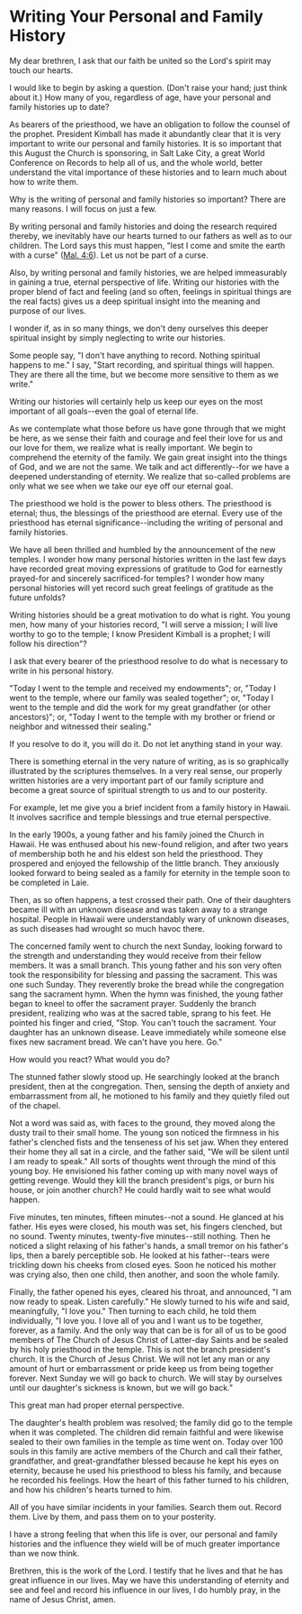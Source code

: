 # Writing Your Personal and Family History

My dear brethren, I ask that our faith be united so the Lord's spirit may
touch our hearts.

I would like to begin by asking a question. (Don't raise your hand; just think
about it.) How many of you, regardless of age, have your personal and family
histories up to date?

As bearers of the priesthood, we have an obligation to follow the counsel of
the prophet. President Kimball has made it abundantly clear that it is very
important to write our personal and family histories. It is so important that
this August the Church is sponsoring, in Salt Lake City, a great World
Conference on Records to help all of us, and the whole world, better
understand the vital importance of these histories and to learn much about how
to write them.

Why is the writing of personal and family histories so important? There are
many reasons. I will focus on just a few.

By writing personal and family histories and doing the research required
thereby, we inevitably have our hearts turned to our fathers as well as to our
children. The Lord says this must happen, "lest I come and smite the earth
with a curse" ([Mal.
4:6](https://www.lds.org/scriptures/ot/mal/4.6?lang=eng#5)). Let us not be
part of a curse.

Also, by writing personal and family histories, we are helped immeasurably in
gaining a true, eternal perspective of life. Writing our histories with the
proper blend of fact and feeling (and so often, feelings in spiritual things
are the real facts) gives us a deep spiritual insight into the meaning and
purpose of our lives.

I wonder if, as in so many things, we don't deny ourselves this deeper
spiritual insight by simply neglecting to write our histories.

Some people say, "I don't have anything to record. Nothing spiritual happens
to me." I say, "Start recording, and spiritual things will happen. They are
there all the time, but we become more sensitive to them as we write."

Writing our histories will certainly help us keep our eyes on the most
important of all goals--even the goal of eternal life.

As we contemplate what those before us have gone through that we might be
here, as we sense their faith and courage and feel their love for us and our
love for them, we realize what is really important. We begin to comprehend the
eternity of the family. We gain great insight into the things of God, and we
are not the same. We talk and act differently--for we have a deepened
understanding of eternity. We realize that so-called problems are only what we
see when we take our eye off our eternal goal.

The priesthood we hold is the power to bless others. The priesthood is
eternal; thus, the blessings of the priesthood are eternal. Every use of the
priesthood has eternal significance--including the writing of personal and
family histories.

We have all been thrilled and humbled by the announcement of the new temples.
I wonder how many personal histories written in the last few days have
recorded great moving expressions of gratitude to God for earnestly prayed-for
and sincerely sacrificed-for temples? I wonder how many personal histories
will yet record such great feelings of gratitude as the future unfolds?

Writing histories should be a great motivation to do what is right. You young
men, how many of your histories record, "I will serve a mission; I will live
worthy to go to the temple; I know President Kimball is a prophet; I will
follow his direction"?

I ask that every bearer of the priesthood resolve to do what is necessary to
write in his personal history.

"Today I went to the temple and received my endowments"; or, "Today I went to
the temple, where our family was sealed together"; or, "Today I went to the
temple and did the work for my great grandfather (or other ancestors)"; or,
"Today I went to the temple with my brother or friend or neighbor and
witnessed their sealing."

If you resolve to do it, you will do it. Do not let anything stand in your
way.

There is something eternal in the very nature of writing, as is so graphically
illustrated by the scriptures themselves. In a very real sense, our properly
written histories are a very important part of our family scripture and become
a great source of spiritual strength to us and to our posterity.

For example, let me give you a brief incident from a family history in Hawaii.
It involves sacrifice and temple blessings and true eternal perspective.

In the early 1900s, a young father and his family joined the Church in Hawaii.
He was enthused about his new-found religion, and after two years of
membership both he and his eldest son held the priesthood. They prospered and
enjoyed the fellowship of the little branch. They anxiously looked forward to
being sealed as a family for eternity in the temple soon to be completed in
Laie.

Then, as so often happens, a test crossed their path. One of their daughters
became ill with an unknown disease and was taken away to a strange hospital.
People in Hawaii were understandably wary of unknown diseases, as such
diseases had wrought so much havoc there.

The concerned family went to church the next Sunday, looking forward to the
strength and understanding they would receive from their fellow members. It
was a small branch. This young father and his son very often took the
responsibility for blessing and passing the sacrament. This was one such
Sunday. They reverently broke the bread while the congregation sang the
sacrament hymn. When the hymn was finished, the young father began to kneel to
offer the sacrament prayer. Suddenly the branch president, realizing who was
at the sacred table, sprang to his feet. He pointed his finger and cried,
"Stop. You can't touch the sacrament. Your daughter has an unknown disease.
Leave immediately while someone else fixes new sacrament bread. We can't have
you here. Go."

How would you react? What would you do?

The stunned father slowly stood up. He searchingly looked at the branch
president, then at the congregation. Then, sensing the depth of anxiety and
embarrassment from all, he motioned to his family and they quietly filed out
of the chapel.

Not a word was said as, with faces to the ground, they moved along the dusty
trail to their small home. The young son noticed the firmness in his father's
clenched fists and the tenseness of his set jaw. When they entered their home
they all sat in a circle, and the father said, "We will be silent until I am
ready to speak." All sorts of thoughts went through the mind of this young
boy. He envisioned his father coming up with many novel ways of getting
revenge. Would they kill the branch president's pigs, or burn his house, or
join another church? He could hardly wait to see what would happen.

Five minutes, ten minutes, fifteen minutes--not a sound. He glanced at his
father. His eyes were closed, his mouth was set, his fingers clenched, but no
sound. Twenty minutes, twenty-five minutes--still nothing. Then he noticed a
slight relaxing of his father's hands, a small tremor on his father's lips,
then a barely perceptible sob. He looked at his father--tears were trickling
down his cheeks from closed eyes. Soon he noticed his mother was crying also,
then one child, then another, and soon the whole family.

Finally, the father opened his eyes, cleared his throat, and announced, "I am
now ready to speak. Listen carefully." He slowly turned to his wife and said,
meaningfully, "I love you." Then turning to each child, he told them
individually, "I love you. I love all of you and I want us to be together,
forever, as a family. And the only way that can be is for all of us to be good
members of The Church of Jesus Christ of Latter-day Saints and be sealed by
his holy priesthood in the temple. This is not the branch president's church.
It is the Church of Jesus Christ. We will not let any man or any amount of
hurt or embarrassment or pride keep us from being together forever. Next
Sunday we will go back to church. We will stay by ourselves until our
daughter's sickness is known, but we will go back."

This great man had proper eternal perspective.

The daughter's health problem was resolved; the family did go to the temple
when it was completed. The children did remain faithful and were likewise
sealed to their own families in the temple as time went on. Today over 100
souls in this family are active members of the Church and call their father,
grandfather, and great-grandfather blessed because he kept his eyes on
eternity, because he used his priesthood to bless his family, and because he
recorded his feelings. How the heart of this father turned to his children,
and how his children's hearts turned to him.

All of you have similar incidents in your families. Search them out. Record
them. Live by them, and pass them on to your posterity.

I have a strong feeling that when this life is over, our personal and family
histories and the influence they wield will be of much greater importance than
we now think.

Brethren, this is the work of the Lord. I testify that he lives and that he
has great influence in our lives. May we have this understanding of eternity
and see and feel and record his influence in our lives, I do humbly pray, in
the name of Jesus Christ, amen.

